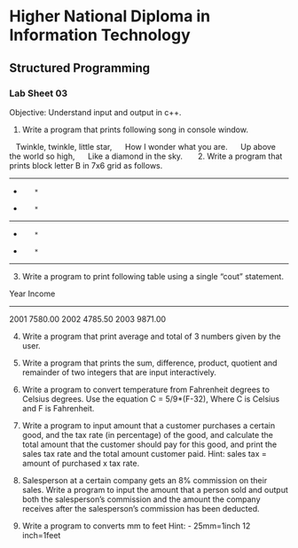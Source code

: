 # Higher National Diploma in Information Technology

## Structured Programming

### Lab Sheet 03


Objective: Understand input and output in c++.

1. Write a program that prints following song in console window.

    Twinkle, twinkle, little star,
     How I wonder what you are.
     Up above the world so high,
     Like a diamond in the sky.
     
2. Write a program that prints block letter B in 7x6 grid as follows.

*****
*        *
*        *
*****
*        *
*        *
*****

3. Write a program to print following table using a single “cout” statement.

Year		Income
____		______
2001		7580.00
2002		4785.50
2003		9871.00

4. Write a program that print average and total of 3 numbers given by the user.

5. Write a program that prints the sum, difference, product, quotient and remainder of two integers that are input interactively.

6. Write a program to convert temperature from Fahrenheit degrees to Celsius degrees. 
Use the equation C = 5/9*(F-32), Where C is Celsius and F is Fahrenheit.

7. Write a program to input amount that a customer purchases a certain good, and the tax rate (in percentage) of the good, and calculate the total amount that the customer should pay for this good, and print the sales tax rate and the total amount customer paid.
Hint: sales tax = amount of purchased x tax rate.

8. Salesperson at a certain company gets an 8% commission on their sales. Write a program to input the amount that a person sold and output both the salesperson’s commission and the amount the company receives after the salesperson’s commission has been deducted.

9. Write a program to converts mm to feet
Hint: - 25mm=1inch
	        12 inch=1feet

